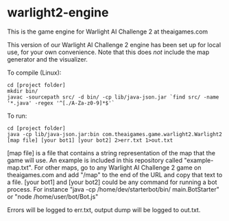 warlight2-engine
============

This is the game engine for Warlight AI Challenge 2 at theaigames.com

This version of our Warlight AI Challenge 2 engine has been set up for local use, for your own convenience. Note that this does *not* include the map generator and the visualizer.

To compile (Linux):

    cd [project folder]
    mkdir bin/
    javac -sourcepath src/ -d bin/ -cp lib/java-json.jar `find src/ -name '*.java' -regex '^[./A-Za-z0-9]*$'`
    
To run:

    cd [project folder]
    java -cp lib/java-json.jar:bin com.theaigames.game.warlight2.Warlight2 [map file] [your bot1] [your bot2] 2>err.txt 1>out.txt

[map file] is a file that contains a string representation of the map that the game will use. An example is included in this repository called "example-map.txt". For other maps, go to any Warlight AI Challenge 2 game on theaigames.com and add "/map" to the end of the URL and copy that text to a file.
[your bot1] and [your bot2] could be any command for running a bot process. For instance "java -cp /home/dev/starterbot/bin/ main.BotStarter" or "node /home/user/bot/Bot.js"

Errors will be logged to err.txt, output dump will be logged to out.txt.
